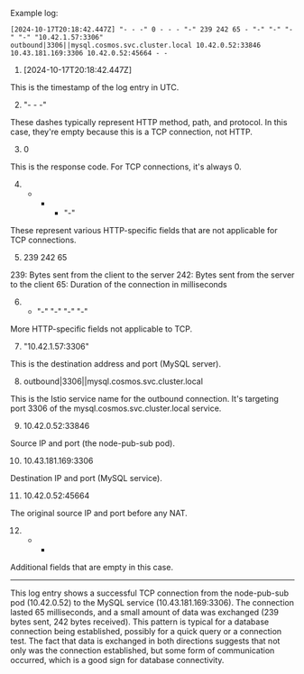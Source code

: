 Example log: 

```
[2024-10-17T20:18:42.447Z] "- - -" 0 - - - "-" 239 242 65 - "-" "-" "-" "-" "10.42.1.57:3306" 
outbound|3306||mysql.cosmos.svc.cluster.local 10.42.0.52:33846 10.43.181.169:3306 10.42.0.52:45664 - -
```

1. [2024-10-17T20:18:42.447Z]

This is the timestamp of the log entry in UTC.


2. "- - -"

These dashes typically represent HTTP method, path, and protocol. In this case, they're empty because this is a TCP connection, not HTTP.


3. 0

This is the response code. For TCP connections, it's always 0.


4. - - - "-"

These represent various HTTP-specific fields that are not applicable for TCP connections.


5. 239 242 65

239: Bytes sent from the client to the server
242: Bytes sent from the server to the client
65: Duration of the connection in milliseconds


6. - "-" "-" "-" "-"

More HTTP-specific fields not applicable to TCP.


7. "10.42.1.57:3306"

This is the destination address and port (MySQL server).


8. outbound|3306||mysql.cosmos.svc.cluster.local

This is the Istio service name for the outbound connection.
It's targeting port 3306 of the mysql.cosmos.svc.cluster.local service.


9. 10.42.0.52:33846

Source IP and port (the node-pub-sub pod).

10. 10.43.181.169:3306

Destination IP and port (MySQL service).

11. 10.42.0.52:45664

The original source IP and port before any NAT.

12. - -

Additional fields that are empty in this case.

---
This log entry shows a successful TCP connection from the node-pub-sub pod (10.42.0.52) to the MySQL service (10.43.181.169:3306). The connection lasted 65 milliseconds, and a small amount of data was exchanged (239 bytes sent, 242 bytes received). This pattern is typical for a database connection being established, possibly for a quick query or a connection test.
The fact that data is exchanged in both directions suggests that not only was the connection established, but some form of communication occurred, which is a good sign for database connectivity.